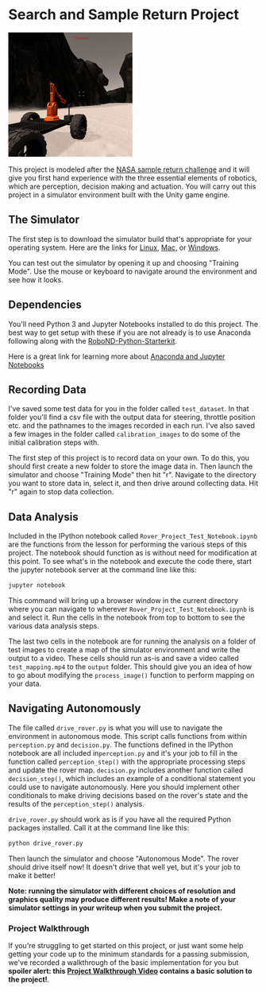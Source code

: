 [//]: # (Image References)
[image_0]: ./misc/rover_image.jpg
# Search and Sample Return Project
![alt text][image_0] 

This project is modeled after the [NASA sample return challenge](https://www.nasa.gov/directorates/spacetech/centennial_challenges/sample_return_robot/index.html) and it will give you first hand experience with the three essential elements of robotics, which are perception, decision making and actuation.  You will carry out this project in a simulator environment built with the Unity game engine.  

## The Simulator
The first step is to download the simulator build that's appropriate for your operating system.  Here are the links for [Linux](https://s3-us-west-1.amazonaws.com/udacity-robotics/Rover+Unity+Sims/Linux_Roversim.zip), [Mac](	https://s3-us-west-1.amazonaws.com/udacity-robotics/Rover+Unity+Sims/Mac_Roversim.zip), or [Windows](https://s3-us-west-1.amazonaws.com/udacity-robotics/Rover+Unity+Sims/Windows_Roversim.zip).  

You can test out the simulator by opening it up and choosing "Training Mode".  Use the mouse or keyboard to navigate around the environment and see how it looks.

## Dependencies
You'll need Python 3 and Jupyter Notebooks installed to do this project.  The best way to get setup with these if you are not already is to use Anaconda following along with the [RoboND-Python-Starterkit](https://github.com/ryan-keenan/RoboND-Python-Starterkit). 


Here is a great link for learning more about [Anaconda and Jupyter Notebooks](https://classroom.udacity.com/courses/ud1111)

## Recording Data
I've saved some test data for you in the folder called `test_dataset`.  In that folder you'll find a csv file with the output data for steering, throttle position etc. and the pathnames to the images recorded in each run.  I've also saved a few images in the folder called `calibration_images` to do some of the initial calibration steps with.  

The first step of this project is to record data on your own.  To do this, you should first create a new folder to store the image data in.  Then launch the simulator and choose "Training Mode" then hit "r".  Navigate to the directory you want to store data in, select it, and then drive around collecting data.  Hit "r" again to stop data collection.

## Data Analysis
Included in the IPython notebook called `Rover_Project_Test_Notebook.ipynb` are the functions from the lesson for performing the various steps of this project.  The notebook should function as is without need for modification at this point.  To see what's in the notebook and execute the code there, start the jupyter notebook server at the command line like this:

```sh
jupyter notebook
```

This command will bring up a browser window in the current directory where you can navigate to wherever `Rover_Project_Test_Notebook.ipynb` is and select it.  Run the cells in the notebook from top to bottom to see the various data analysis steps.  

The last two cells in the notebook are for running the analysis on a folder of test images to create a map of the simulator environment and write the output to a video.  These cells should run as-is and save a video called `test_mapping.mp4` to the `output` folder.  This should give you an idea of how to go about modifying the `process_image()` function to perform mapping on your data.  

## Navigating Autonomously
The file called `drive_rover.py` is what you will use to navigate the environment in autonomous mode.  This script calls functions from within `perception.py` and `decision.py`.  The functions defined in the IPython notebook are all included in`perception.py` and it's your job to fill in the function called `perception_step()` with the appropriate processing steps and update the rover map. `decision.py` includes another function called `decision_step()`, which includes an example of a conditional statement you could use to navigate autonomously.  Here you should implement other conditionals to make driving decisions based on the rover's state and the results of the `perception_step()` analysis.

`drive_rover.py` should work as is if you have all the required Python packages installed. Call it at the command line like this: 

```sh
python drive_rover.py
```  

Then launch the simulator and choose "Autonomous Mode".  The rover should drive itself now!  It doesn't drive that well yet, but it's your job to make it better!  

**Note: running the simulator with different choices of resolution and graphics quality may produce different results!  Make a note of your simulator settings in your writeup when you submit the project.**

### Project Walkthrough
If you're struggling to get started on this project, or just want some help getting your code up to the minimum standards for a passing submission, we've recorded a walkthrough of the basic implementation for you but **spoiler alert: this [Project Walkthrough Video](https://www.youtube.com/watch?v=oJA6QHDPdQw) contains a basic solution to the project!**.


